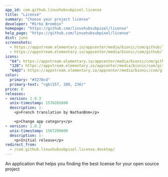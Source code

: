 ```yaml
---
app_id: com.github.linuxhubsubpixel.license
title: "License"
summary: "Choose your project license"
developer: "Mirko Brombin"
homepage: "https://github.com/linuxhubsubpixel/license"
help_page: "https://github.com/linuxhubsubpixel/license"
dist: juno
screenshots:
  - https://appstream.elementary.io/appcenter/media/bionic/com/github/linuxhubsubpixel.license/0000E0DD1069BF881217979682BD0C8F/screenshots/image-1_orig.png
  - https://appstream.elementary.io/appcenter/media/bionic/com/github/linuxhubsubpixel.license/0000E0DD1069BF881217979682BD0C8F/screenshots/image-2_orig.png
icons:
  "64": https://appstream.elementary.io/appcenter/media/bionic/com/github/linuxhubsubpixel.license/0000E0DD1069BF881217979682BD0C8F/icons/64x64/com.github.linuxhubsubpixel.license_com.github.linuxhubsubpixel.license.png
  "128": https://appstream.elementary.io/appcenter/media/bionic/com/github/linuxhubsubpixel.license/0000E0DD1069BF881217979682BD0C8F/icons/128x128/com.github.linuxhubsubpixel.license_com.github.linuxhubsubpixel.license.png
  "64@2": https://appstream.elementary.io/appcenter/media/bionic/com/github/linuxhubsubpixel.license/0000E0DD1069BF881217979682BD0C8F/icons/64x64@2/com.github.linuxhubsubpixel.license_com.github.linuxhubsubpixel.license.png
color:
  primary: "#3278cd"
  primary-text: "rgb(157, 200, 236)"
price: 0
releases:
- version: 1.0.3
  unix-timestamp: 1576281600
  description: |-
    <p>French translation by NathanBnm</p>

    <p>Change app category</p>
- version: 1.0.2
  unix-timestamp: 1567209600
  description: |-
    <p>Initial release</p>
redirect_from:
  - /com.github.linuxhubsubpixel.license.desktop/
---
```


<p>An application that helps you finding the best license for your open source project</p>